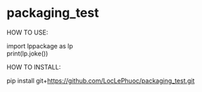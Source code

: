 # packaging_test

HOW TO USE:

import lppackage as lp\
print(lp.joke())

HOW TO INSTALL:

pip install git+https://github.com/LocLePhuoc/packaging_test.git
